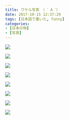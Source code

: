 ```yaml
---
title: ウケル写真　（ ˊ A ˋ）
date: 2017-10-15 12:37:29
tags: [日本語で書いた, funny]
categories:
- [日本の物]
- [写真]
---
```


![](https://i.imgur.com/p9SKdmu.jpg)

![](https://i.imgur.com/2LQI3Ez.jpg)

![](https://i.imgur.com/osbG6gt.jpg)

![](https://i.imgur.com/sdrTAqv.jpg)

![](https://i.imgur.com/6A4PINr.jpg)

![](https://i.imgur.com/uONva8R.jpg)

![](https://i.imgur.com/8XeCsUi.jpg)

![](https://i.imgur.com/UPpIIsw.jpg)